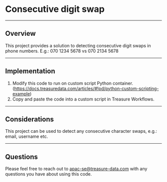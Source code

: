 # Consecutive digit swap

----
## Overview

This project provides a solution to detecting consecutive digit swaps in phone numbers.
E.g.: 070 1234 5678 vs 070 2134 5678

----
## Implementation
1. Modify this code to run on custom script Python container. (https://docs.treasuredata.com/articles/#!pd/python-custom-scripting-example)
2. Copy and paste the code into a custom script in Treasure Workflows.

----
## Considerations

This project can be used to detect any consecutive character swaps, e.g.: email, username etc.

----
## Questions

Please feel free to reach out to apac-se@treasure-data.com with any questions you have about using this code.
